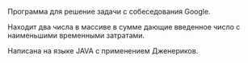 Программа для решение задачи с собеседования Google. 

Находит два числа в массиве в сумме дающие введенное число с наименьшими временными затратами.

Написана на языке JAVA с применением Дженериков.
